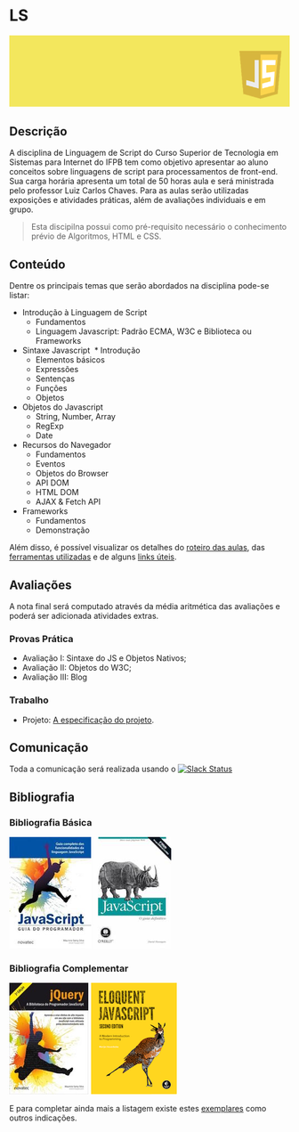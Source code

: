 # LS

![Banner da disciplina](assets/ls.png)

## Descrição

A disciplina de Linguagem de Script do Curso Superior de Tecnologia em Sistemas para Internet do IFPB tem como objetivo apresentar ao aluno conceitos sobre linguagens de script para processamentos de front-end. Sua carga horária apresenta um total de 50 horas aula e será ministrada pelo professor Luiz Carlos Chaves. Para as aulas serão utilizadas exposições e atividades práticas, além de avaliações individuais e em grupo.

> Esta discipilna possui como pré-requisito necessário o conhecimento prévio de Algoritmos, HTML e CSS.

## Conteúdo

Dentre os principais temas que serão abordados na disciplina pode-se listar:

* Introdução à Linguagem de Script
  * Fundamentos
  * Linguagem Javascript: Padrão ECMA, W3C e Biblioteca ou Frameworks
* Sintaxe Javascript
  * Introdução
  * Elementos básicos
  * Expressões
  * Sentenças
  * Funções
  * Objetos
* Objetos do Javascript
  * String, Number, Array
  * RegExp
  * Date
* Recursos do Navegador
  * Fundamentos
  * Eventos
  * Objetos do Browser
  * API DOM
  * HTML DOM
  * AJAX & Fetch API
* Frameworks
  * Fundamentos
  * Demonstração

Além disso, é possível visualizar os detalhes do [roteiro das aulas](docs/OUTLINE.md), das [ferramentas utilizadas](docs/TOOLS.md) e de alguns [links úteis](docs/RESOURCES.md).

## Avaliações

A nota final será computado através da média aritmética das avaliações e poderá ser adicionada atividades extras.

### Provas Prática
* Avaliação I: Sintaxe do JS e Objetos Nativos;
* Avaliação II: Objetos do W3C;
* Avaliação III: Blog

### Trabalho
* Projeto: [A especificação do projeto](assessment/projeto.md).

## Comunicação
Toda a comunicação será realizada usando o [![Slack Status](https://ifpb.herokuapp.com/badge.svg)](https://ifpb.herokuapp.com/)

## Bibliografia

### Bibliografia Básica

[![JavaScript guia do programador](assets/books/js-guia-programador.png)](http://novatec.com.br/livros/javascriptguia/) [![Javascript guia definitivo](assets/books/js-guia-definitivo.jpg)](http://shop.oreilly.com/product/9780596805531.do)

### Bibliografia Complementar

[![Jquery](assets/books/jquery.jpg)](http://novatec.com.br/livros/jquery/) [![Eloquent JavaScript](assets/books/eloquent-js.png)](http://eloquentjavascript.net/)

E para completar ainda mais a listagem existe estes [exemplares](http://jsbooks.revolunet.com/) como outros indicações.
